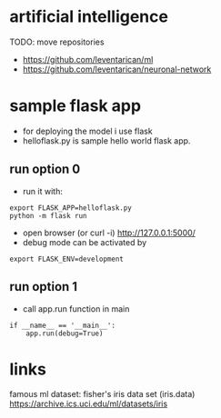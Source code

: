 # artificial intelligence

TODO: move repositories
* https://github.com/leventarican/ml
* https://github.com/leventarican/neuronal-network

# sample flask app
* for deploying the model i use flask
* helloflask.py is sample hello world flask app.

## run option 0
* run it with:
```
export FLASK_APP=helloflask.py
python -m flask run
```
* open browser (or curl -i) http://127.0.0.1:5000/
* debug mode can be activated by
```
export FLASK_ENV=development
```

## run option 1
* call app.run function in main
```
if __name__ == '__main__':
    app.run(debug=True)
```

# links
famous ml dataset: fisher's iris data set (iris.data)
https://archive.ics.uci.edu/ml/datasets/iris
